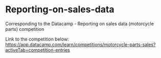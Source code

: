 # Reporting-on-sales-data
Corresponding to the Datacamp - Reporting on sales data (motorcycle parts) competition

Link to the competition below:
https://app.datacamp.com/learn/competitions/motorcycle-parts-sales?activeTab=competition-entries